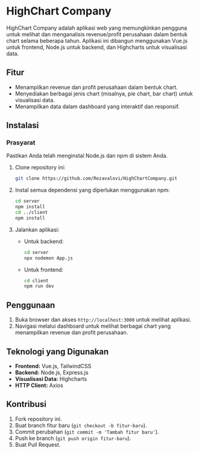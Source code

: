 # HighChart Company

HighChart Company adalah aplikasi web yang memungkinkan pengguna untuk melihat dan menganalisis revenue/profit perusahaan dalam bentuk chart selama beberapa tahun. Aplikasi ini dibangun menggunakan Vue.js untuk frontend, Node.js untuk backend, dan Highcharts untuk visualisasi data.

## Fitur

- Menampilkan revenue dan profit perusahaan dalam bentuk chart.
- Menyediakan berbagai jenis chart (misalnya, pie chart, bar chart) untuk visualisasi data.
- Menampilkan data dalam dashboard yang interaktif dan responsif.

## Instalasi

### Prasyarat

Pastikan Anda telah menginstal Node.js dan npm di sistem Anda.

1. Clone repository ini:

   ```bash
   git clone https://github.com/Rezavalovi/HighChartCompany.git
   ```

2. Instal semua dependensi yang diperlukan menggunakan npm:

   ```bash
   cd server
   npm install
   cd ../client
   npm install
   ```

3. Jalankan aplikasi:

   - Untuk backend:
     ```bash
     cd server
     npx nodemon App.js
     ```

   - Untuk frontend:
     ```bash
     cd client
     npm run dev
     ```

## Penggunaan

1. Buka browser dan akses `http://localhost:3000` untuk melihat aplikasi.
2. Navigasi melalui dashboard untuk melihat berbagai chart yang menampilkan revenue dan profit perusahaan.

## Teknologi yang Digunakan

- **Frontend:** Vue.js, TailwindCSS
- **Backend:** Node.js, Express.js
- **Visualisasi Data:** Highcharts
- **HTTP Client:** Axios

## Kontribusi

1. Fork repository ini.
2. Buat branch fitur baru (`git checkout -b fitur-baru`).
3. Commit perubahan (`git commit -m 'Tambah fitur baru'`).
4. Push ke branch (`git push origin fitur-baru`).
5. Buat Pull Request.
